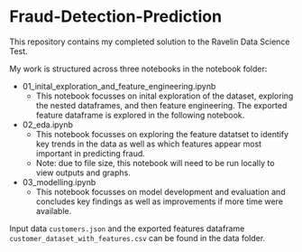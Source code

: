# Fraud-Detection-Prediction

This repository contains my completed solution to the Ravelin Data Science Test. 

My work is structured across three notebooks in the notebook folder:
- 01_inital_exploration_and_feature_engineering.ipynb
  - This notebook focusses on inital exploration of the dataset, exploring the nested dataframes, and then feature engineering. The exported feature dataframe is explored in the following notebook.  
- 02_eda.ipynb
  - This notebook focusses on exploring the feature datatset to identify key trends in the data as well as which features appear most important in predicting fraud.
  - Note: due to file size, this notebook will need to be run locally to view outputs and graphs.
- 03_modelling.ipynb
  - This notebook focusses on model development and evaluation and concludes key findings as well as improvements if more time were available.

Input data `customers.json` and the exported features dataframe `customer_dataset_with_features.csv` can be found in the data folder.

